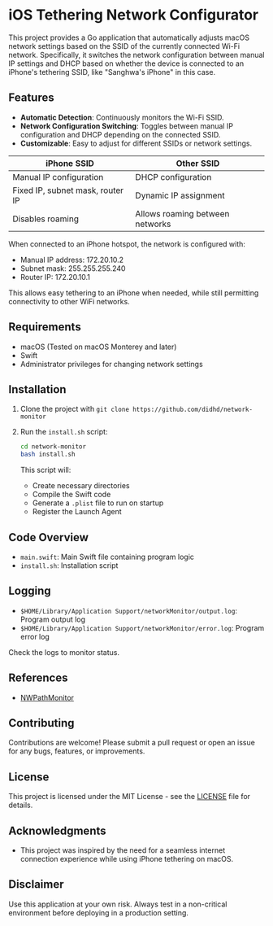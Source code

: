 # iOS Tethering Network Configurator

This project provides a Go application that automatically adjusts macOS network settings based on the SSID of the currently connected Wi-Fi network. Specifically, it switches the network configuration between manual IP settings and DHCP based on whether the device is connected to an iPhone's tethering SSID, like "Sanghwa's iPhone" in this case.

## Features

- **Automatic Detection**: Continuously monitors the Wi-Fi SSID.
- **Network Configuration Switching**: Toggles between manual IP configuration and DHCP depending on the connected SSID.
- **Customizable**: Easy to adjust for different SSIDs or network settings.

| iPhone SSID                      | Other SSID                      |
| -------------------------------- | ------------------------------- |
| Manual IP configuration          | DHCP configuration              |
| Fixed IP, subnet mask, router IP | Dynamic IP assignment           |
| Disables roaming                 | Allows roaming between networks |

When connected to an iPhone hotspot, the network is configured with:

- Manual IP address: 172.20.10.2
- Subnet mask: 255.255.255.240
- Router IP: 172.20.10.1

This allows easy tethering to an iPhone when needed, while still permitting connectivity to other WiFi networks.

## Requirements

- macOS (Tested on macOS Monterey and later)
- Swift
- Administrator privileges for changing network settings

## Installation

1. Clone the project with `git clone https://github.com/didhd/network-monitor`

2. Run the `install.sh` script:

    ```bash
    cd network-monitor
    bash install.sh
    ```
    
    This script will:
    
    - Create necessary directories
    - Compile the Swift code
    - Generate a `.plist` file to run on startup 
    - Register the Launch Agent
    
## Code Overview

- `main.swift`: Main Swift file containing program logic
- `install.sh`: Installation script

## Logging

- `$HOME/Library/Application Support/networkMonitor/output.log`: Program output log
- `$HOME/Library/Application Support/networkMonitor/error.log`: Program error log

Check the logs to monitor status.

## References

- [NWPathMonitor](https://developer.apple.com/documentation/network/nwpathmonitor) 

## Contributing

Contributions are welcome! Please submit a pull request or open an issue for any bugs, features, or improvements.

## License

This project is licensed under the MIT License - see the [LICENSE](LICENSE) file for details.

## Acknowledgments

- This project was inspired by the need for a seamless internet connection experience while using iPhone tethering on macOS.

## Disclaimer

Use this application at your own risk. Always test in a non-critical environment before deploying in a production setting.
